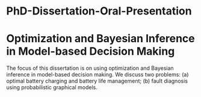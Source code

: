 # PhD-Dissertation-Oral-Presentation
# Optimization and Bayesian Inference in Model-based Decision Making 

The focus of this dissertation is on using optimization and Bayesian inference in model-based decision making. We discuss two problems: (a) optimal battery charging and battery life management; (b) fault diagnosis using probabilistic graphical models.
